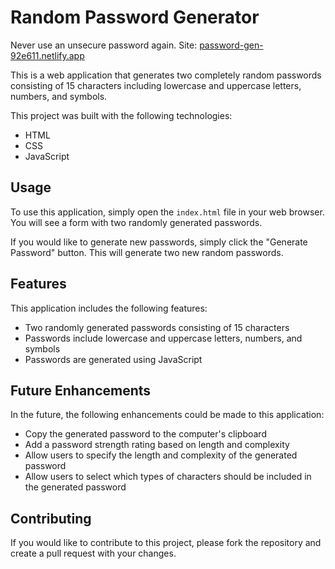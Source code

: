 # Random Password Generator
Never use an unsecure password again.
Site: [password-gen-92e611.netlify.app](password-gen-92e611.netlify.app)

This is a web application that generates two completely random passwords consisting of 15 characters including lowercase and uppercase letters, numbers, and symbols.

This project was built with the following technologies:

- HTML
- CSS
- JavaScript

## Usage

To use this application, simply open the `index.html` file in your web browser. You will see a form with two randomly generated passwords.

If you would like to generate new passwords, simply click the "Generate Password" button. This will generate two new random passwords.

## Features

This application includes the following features:

- Two randomly generated passwords consisting of 15 characters
- Passwords include lowercase and uppercase letters, numbers, and symbols
- Passwords are generated using JavaScript

## Future Enhancements

In the future, the following enhancements could be made to this application:

- Copy the generated password to the computer's clipboard
- Add a password strength rating based on length and complexity
- Allow users to specify the length and complexity of the generated password
- Allow users to select which types of characters should be included in the generated password

## Contributing

If you would like to contribute to this project, please fork the repository and create a pull request with your changes.
